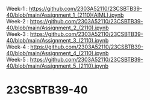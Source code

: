 Week-1 : https://github.com/2303A52110/23CSBTB39-40/blob/main/Assignment_1_(2110)(AIML).ipynb                  
Week-2 : https://github.com/2303A52110/23CSBTB39-40/blob/main/Assignment_2_(2110).ipynb                         
Week-3 : https://github.com/2303A52110/23CSBTB39-40/blob/main/Assignment_3_(2110).ipynb                          
Week-4 : https://github.com/2303A52110/23CSBTB39-40/blob/main/Assignment_4_(2110).ipynb                           
Week-5 : https://github.com/2303A52110/23CSBTB39-40/blob/main/Assignment_5_(2110).ipynb
# 23CSBTB39-40
